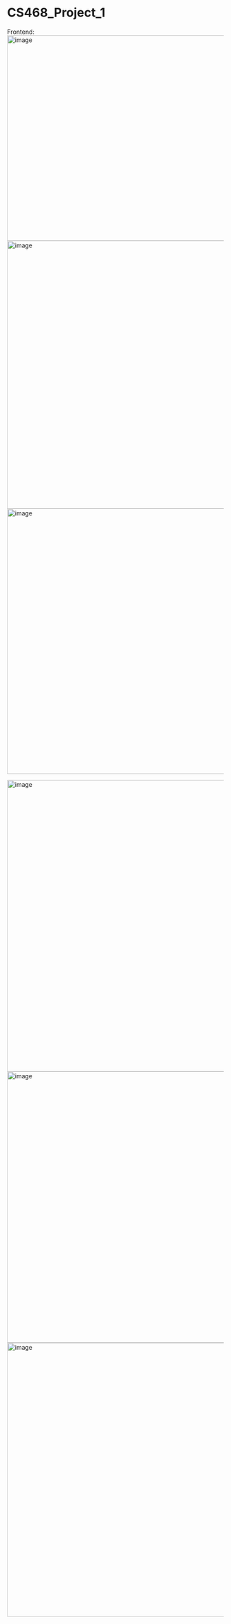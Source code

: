 # CS468_Project_1













Frontend: 
<img width="1356" height="477" alt="image" src="https://github.com/user-attachments/assets/0661c0cb-bbec-4e6f-8d39-55ea5fee29bf" />
<img width="1120" height="622" alt="image" src="https://github.com/user-attachments/assets/4a2191c6-8f97-47f4-b850-d9edadf845aa" />
<img width="1351" height="616" alt="image" src="https://github.com/user-attachments/assets/d0a29bc9-06f4-4f21-8652-6b4ec225d319" />


<img width="1325" height="677" alt="image" src="https://github.com/user-attachments/assets/a6732b7b-6f42-4dee-a10e-24da047d7886" />
<img width="1315" height="630" alt="image" src="https://github.com/user-attachments/assets/8fe0eac5-efe9-481f-ad40-5990a2ab387a" />
<img width="1035" height="636" alt="image" src="https://github.com/user-attachments/assets/c0971e1e-93fd-4f5a-9bf7-640d72897a78" />



